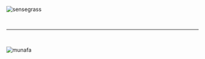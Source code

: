 ![sensegrass](https://github.com/user-attachments/assets/036a8f08-a774-4086-b7eb-6356e22735c2)

<br/>
<hr/>
<br/>

![munafa](https://github.com/user-attachments/assets/5fa21ea2-c805-44e2-8170-4f1e9ae9be64)
